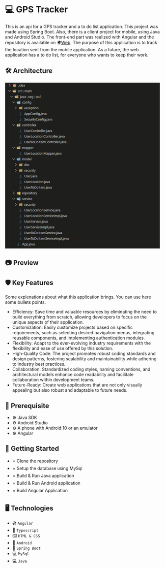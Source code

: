 # 💻 GPS Tracker
This is an api for a GPS tracker and a to do list application. This project was made using Spring Boot. Also, there is a client project for mobile, using Java and Android Studio. The front-end part was realized with Angular and the repository is available on 🌍[Web](https://github.com/Piciorus-Ovidiu-Mihai/GPS-tracker-web). The purpose of this application is to track the location sent from the mobile application. 
As a future, the web application has a to do list, for everyone who wants to keep their work.

## 🛠️ Architecture
<p align="center">
  <img src="https://github.com/Piciorus-Ovidiu-Mihai/gps-tracker/blob/main/gps-tracker-api-architecture.png">
</p>

## 📷 Preview  

## 🛡️ Key Features
Some explenations about what this application brings. You can use here some bullets points.
* Efficiency: Save time and valuable resources by eliminating the need to build everything from scratch, allowing developers to focus on the unique aspects of their application.
* Customization: Easily customize projects based on specific requirements, such as selecting desired navigation menus, integrating reusable components, and implementing authentication modules.
* Flexibility: Adapt to the ever-evolving industry requirements with the flexibility and ease of use offered by this solution.
* High-Quality Code: The project promotes robust coding standards and design patterns, fostering scalability and maintainability while adhering to industry best practices.
* Collaboration: Standardized coding styles, naming conventions, and architectural models enhance code readability and facilitate collaboration within development teams.
* Future-Ready: Create web applications that are not only visually appealing but also robust and adaptable to future needs.

## 💽 Prerequisite
* ⚙️ Java SDK
* ⚙️ Android Studio 
* ⚙️ A phone with Android 10 or an emulator 
* ⚙️ Angular

## 🚀 Getting Started
* ⭐ Clone the repository
* ⭐ Setup the database using MySql
* ⭐ Build & Run Java application
* ⭐ Build & Run Android application
* ⭐ Build Angular Application

## 🖥️ Technologies
* 💿 `Angular`
* 🧮 `Typescript`
* ⌨️ `HTML & CSS`
* 📱 `Android`
* 💽 `Spring Boot`
* 💻 `MySql`
* 💻 `Java`
